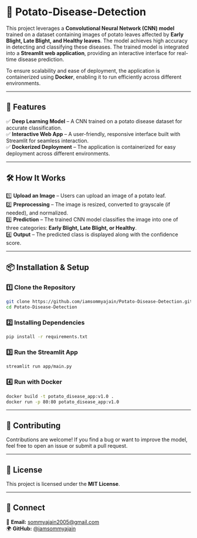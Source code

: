 # 🥔 Potato-Disease-Detection

This project leverages a **Convolutional Neural Network (CNN) model** trained on a dataset containing images of potato leaves affected by **Early Blight, Late Blight, and Healthy leaves**. The model achieves high accuracy in detecting and classifying these diseases. The trained model is integrated into a **Streamlit web application**, providing an interactive interface for real-time disease prediction.

To ensure scalability and ease of deployment, the application is containerized using **Docker**, enabling it to run efficiently across different environments.

---

## 🚀 Features

✅ **Deep Learning Model** – A CNN trained on a potato disease dataset for accurate classification.  
✅ **Interactive Web App** – A user-friendly, responsive interface built with Streamlit for seamless interaction.  
✅ **Dockerized Deployment** – The application is containerized for easy deployment across different environments.  

---

## 🛠️ How It Works

1️⃣ **Upload an Image** – Users can upload an image of a potato leaf.  
2️⃣ **Preprocessing** – The image is resized, converted to grayscale (if needed), and normalized.  
3️⃣ **Prediction** – The trained CNN model classifies the image into one of three categories: **Early Blight, Late Blight, or Healthy**.  
4️⃣ **Output** – The predicted class is displayed along with the confidence score.  

---

## 📦 Installation & Setup

### 1️⃣ Clone the Repository

```sh
git clone https://github.com/iamsommyajain/Potato-Disease-Detection.git
cd Potato-Disease-Detection
```
### 2️⃣ Installing Dependencies 
```sh
pip install -r requirements.txt
```
### 3️⃣ Run the Streamlit App
```sh
streamlit run app/main.py
```
### 4️⃣ Run with Docker
```sh
docker build -t potato_disease_app:v1.0 .
docker run -p 80:80 potato_disease_app:v1.0
```
---

## 🤝 Contributing  
Contributions are welcome! If you find a bug or want to improve the model, feel free to open an issue or submit a pull request.  

---

## 📜 License  
This project is licensed under the **MIT License**.  

---

## 🔗 Connect  
📧 **Email:** [sommyajain2005@gmail.com](mailto:sommyajain2005@gmail.com)  
🌍 **GitHub:** [@iamsommyajain](https://github.com/iamsommyajain)  
